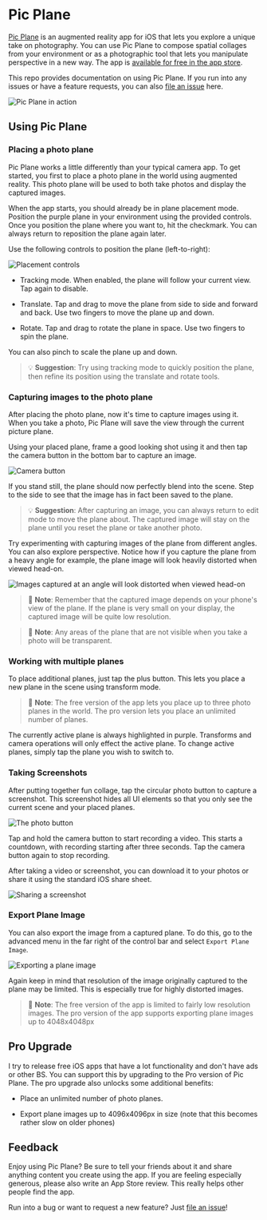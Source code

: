 # Pic Plane

[Pic Plane][app] is an augmented reality app for iOS that lets you explore a unique take on photography. You can use Pic Plane to compose spatial collages from your environment or as a photographic tool that lets you manipulate perspective in a new way. The app is [available for free in the app store][app].

This repo provides documentation on using Pic Plane. If you run into any issues or have a feature requests, you can also [file an issue][issues] here.

![Pic Plane in action](images/overview.gif)

## Using Pic Plane

### Placing a photo plane

Pic Plane works a little differently than your typical camera app. To get started, you first to place a photo plane in the world using augmented reality. This photo plane will be used to both take photos and display the captured images.

When the app starts, you should already be in plane placement mode. Position the purple plane in your environment using the provided controls. Once you position the plane where you want to, hit the checkmark. You can always return to reposition the plane again later.

Use the following controls to position the plane (left-to-right):

![Placement controls](images/placement-controls.png)

- Tracking mode. When enabled, the plane will follow your current view. Tap again to disable.

- Translate. Tap and drag to move the plane from side to side and forward and back. Use two fingers to move the plane up and down.

- Rotate. Tap and drag to rotate the plane in space. Use two fingers to spin the plane. 

You can also pinch to scale the plane up and down.

> 💡 **Suggestion**: Try using tracking mode to quickly position the plane, then refine its position using the translate and rotate tools.

### Capturing images to the photo plane

After placing the photo plane, now it's time to capture images using it. When you take a photo, Pic Plane will save the view through the current picture plane. 

Using your placed plane, frame a good looking shot using it and then tap the camera button in the bottom bar to capture an image.

![Camera button](images/camera-button.png)

If you stand still, the plane should now perfectly blend into the scene. Step to the side to see that the image has in fact been saved to the plane.

> 💡 **Suggestion**: After capturing an image, you can always return to edit mode to move the plane about. The captured image will stay on the plane until you reset the plane or take another photo.

Try experimenting with capturing images of the plane from different angles. You can also explore perspective. Notice how if you capture the plane from a heavy angle for example, the plane image will look heavily distorted when viewed head-on.

![Images captured at an angle will look distorted when viewed head-on](images/distortion.png)

> 🎵 **Note**: Remember that the captured image depends on your phone's view of the plane. If the plane is very small on your display, the captured image will be quite low resolution. 

> 🎵 **Note**: Any areas of the plane that are not visible when you take a photo will be transparent.

### Working with multiple planes

To place additional planes, just tap the plus button. This lets you place a new plane in the scene using transform mode.

> 🎵 **Note**: The free version of the app lets you place up to three photo planes in the world. The pro version lets you place an unlimited number of planes.

The currently active plane is always highlighted in purple. Transforms and camera operations will only effect the active plane. To change active planes, simply tap the plane you wish to switch to.

### Taking Screenshots

After putting together fun collage, tap the circular photo button to capture a screenshot. This screenshot hides all UI elements so that you only see the current scene and your placed planes.

![The photo button](images/photo-button.png)

Tap and hold the camera button to start recording a video. This starts a countdown, with recording starting after three seconds. Tap the camera button again to stop recording. 

After taking a video or screenshot, you can download it to your photos or share it using the standard iOS share sheet.

![Sharing a screenshot](images/sharing.png)

### Export Plane Image

You can also export the image from a captured plane. To do this, go to the advanced menu in the far right of the control bar and select `Export Plane Image`.

![Exporting a plane image](images/export-plane-image.png)

Again keep in mind that resolution of the image originally captured to the plane may be limited. This is especially true for highly distorted images.

> 🎵 **Note**: The free version of the app is limited to fairly low resolution images. The pro version of the app supports exporting plane images up to 4048x4048px


## Pro Upgrade

I try to release free iOS apps that have a lot functionality and don't have ads or other BS. You can support this by upgrading to the Pro version of Pic Plane. The pro upgrade also unlocks some additional benefits: 

- Place an unlimited number of photo planes.

- Export plane images up to 4096x4096px in size (note that this becomes rather slow on older phones)

## Feedback

Enjoy using Pic Plane? Be sure to tell your friends about it and share anything content you create using the app. If you are feeling especially generous, please also write an App Store review. This really helps other people find the app.

Run into a bug or want to request a new feature? Just [file an issue][issues]!

[app]: https://apps.apple.com/us/app/pic-plane/id1550562229
[issues]: https://github.com/mattbierner/pic-plane-support/issues
